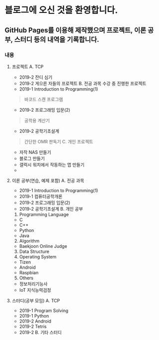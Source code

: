 ﻿---
layout: default
---

# 블로그에 오신 것을 환영합니다.

## GitHub Pages를 이용해 제작했으며 프로젝트, 이론 공부, 스터디 등의 내역을 기록합니다.

### 내용
1. 프로젝트
  A. TCP
    * 2019-2 잔디 심기
    * 2019-2 게으른 자들의 프로젝트
  B. 전공 과목 수강 중 진행한 프로젝트
    * 2019-1 Introduction to Programming(1)
    > 바코드 스캔 프로그램
    * 2019-2 프로그래밍 입문(2)
    > 공학용 계산기
    * 2019-2 공학기초설계
    > 간단한 OMR 판독기
  C. 개인 프로젝트
    * 자작 NAS 만들기
    * 블로그 만들기
    * 갤럭시 워치에서 작동하는 앱 만들기
    * 

2. 이론 공부(연습, 예제 포함)
  A. 전공 과목
    * 2019-1 Introduction to Programming(1)
    * 2019-1 컴퓨터공학개론
    * 2019-2 프로그래밍 입문(2)
    * 2019-2 공학기초설계
  B. 개인 공부
    1. Programming Language
      * C
      * C++
      * Python
      * Java
    2. Algorithm
      * Baekjoon Online Judge
    3. Data Structure
    4. Operating System
      * Tizen
      * Android
      * Raspbian
    5. Others
      * 정보처리기능사
      * IoT 지식능력검정

3. 스터디(공부 모임)
  A. TCP
    * 2019-1 Program Solving
    * 2019-1 Python
    * 2019-2 Android
    * 2019-2 Tetris
    * 2019-2 
  B. 기타 스터디